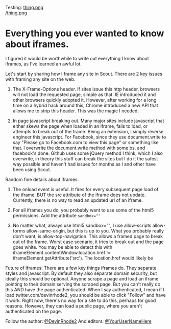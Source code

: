 Testing:
<a href="thing.png">thing.png</a><br>
<a href="/thing.png">/thing.png</a>

# Everything you ever wanted to know about iframes.

I figured it would be worthwhile to write out everything I know about iframes, as I've learned an awful lot.

Let's start by sharing how I frame any site in Scout. There are 2 key issues with framing any site on the web.

1. The X-Frame-Options header. If sites issue this http header, browsers will not load the requested page, simple as that. IE introduced it and other browsers quickly adopted it. However, after working for a long time on a hybrid hack around this, Chrome introduced a new API that allows me to strip this header. This was the magic I needed.

2. In page javascript breaking out. Many major sites include javascript that either skews the page when loaded in an iframe, fails to load, or attempts to break out of the frame. Being an extension, I simply reverse engineer this javascript. For Facebook, since they use document.write to say "Please go to Facebook.com to view this page" or something like that. I overwrite the document.write method with some bs, and facebook's done. Github uses some jQuery method I think, which I also overwrite, in theory this stuff can break the sites but I do it the safest way possible and haven't had issues for months as I and other have been using Scout.

Random fine details about iframes:

1. The onload event is useful. It fires for every subsequent page load of the iframe. BUT the src attribute of the iframe does not update. Currently, there is no way to read an updated url of an iframe.

2. For all iframes you do, you probably want to use some of the html5 permissions. Add the attribute `sandbox=""`

2. No matter what, always use html5 sandbox="", I use allow-scripts allow-forms allow-same-origin, but this is up to you. What you probably really don't want, is allow-top-navigation. This allows a framed page to break out of the frame. Worst case scenario, it tries to break out and the page goes white. You may be able to detect this with iframeElement.contentWindow.location.href != iframeElement.getAttribute('src'). The location.href would likely be 

Future of iframes:
There are a few key things iframes do. They separate styles and javascript. By default they also separate domain security, but ideally this should be optional. Anyone scrape a page and load an iframe pointing to their domain serving the scraped page. But you can't really do this AND have the page authenticated. When I say authenticated, I mean if I load twitter.com/devinrhode2, you should be able to click "Follow" and have it work. Right now, there's no way for a site to do this, perhaps for good reasons. However, they can load a public page, where you aren't authenticated on the page.


Follow the author: <a href="https://twitter.com/devinrhode2">@DevinRhode2</a>
And editors: <a href="https://twitter.com/">@YourUserNameHere</a>

